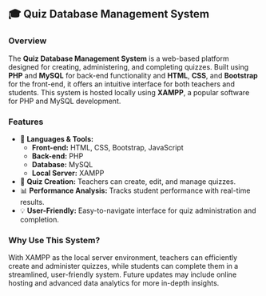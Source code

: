 ## 🎓 Quiz Database Management System

### Overview
The **Quiz Database Management System** is a web-based platform designed for creating, administering, and completing quizzes. Built using **PHP** and **MySQL** for back-end functionality and **HTML**, **CSS**, and **Bootstrap** for the front-end, it offers an intuitive interface for both teachers and students. This system is hosted locally using **XAMPP**, a popular software for PHP and MySQL development.

### Features
- 📄 **Languages & Tools:**
  - **Front-end:** HTML, CSS, Bootstrap, JavaScript
  - **Back-end:** PHP
  - **Database:** MySQL
  - **Local Server:** XAMPP
- 📝 **Quiz Creation:** Teachers can create, edit, and manage quizzes.
- 📊 **Performance Analysis:** Tracks student performance with real-time results.
- 💡 **User-Friendly:** Easy-to-navigate interface for quiz administration and completion.

### Why Use This System?
With XAMPP as the local server environment, teachers can efficiently create and administer quizzes, while students can complete them in a streamlined, user-friendly system. Future updates may include online hosting and advanced data analytics for more in-depth insights.
